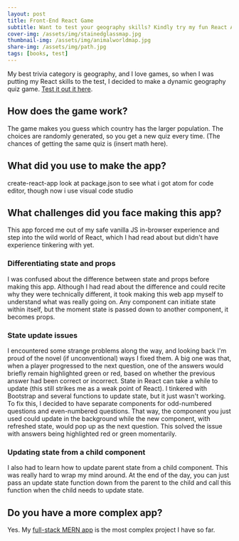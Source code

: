 ```yaml
---
layout: post
title: Front-End React Game
subtitle: Want to test your geography skills? Kindly try my fun React App
cover-img: /assets/img/stainedglassmap.jpg
thumbnail-img: /assets/img/animalworldmap.jpg
share-img: /assets/img/path.jpg
tags: [books, test]
---
```


My best trivia category is geography, and I love games, so when I was putting my React skills to the test, I decided to make a dynamic geography quiz game. [Test it out it here](https://tomrains.github.io/populations-game/). 

## How does the game work? 
The game makes you guess which country has the larger population. The choices are randomly generated, so you get a new quiz every time. (The chances of getting the same quiz is (insert math here).

## What did you use to make the app?
create-react-app
look at package.json to see what i got
atom for code editor, though now i use visual code studio

## What challenges did you face making this app?
This app forced me out of my safe vanilla JS in-browser experience and step into the wild world of React, which I had read about but didn't have experience tinkering with yet.

### Differentiating state and props
I was confused about the difference between state and props before making this app. Although I had read about the difference and could recite why they were technically different, it took making this web app myself to understand what was really going on. Any component can initiate state within itself, but the moment state is passed down to another component, it becomes props.

### State update issues
I encountered some strange problems along the way, and looking back I'm proud of the novel (if unconventional) ways I fixed them. A big one was that, when a player progressed to the next question, one of the answers would briefly remain highlighted green or red, based on whether the previous answer had been correct or incorrect. State in React can take a while to update (this still strikes me as a weak point of React). I tinkered with Bootstrap and several functions to update state, but it just wasn't working. To fix this, I decided to have separate components for odd-numbered questions and even-numbered questions. That way, the component you just used could update in the background while the new component, with refreshed state, would pop up as the next question. This solved the issue with answers being highlighted red or green momentarily. 

### Updating state from a child component
I also had to learn how to update parent state from a child component. This was really hard to wrap my mind around. At the end of the day, you can just pass an update state function down from the parent to the child and call this function when the child needs to update state.

## Do you have a more complex app?
Yes. My [full-stack MERN app](https://tomrains.github.io/2020-10-31-full-stack-mern-app/) is the most complex project I have so far.
